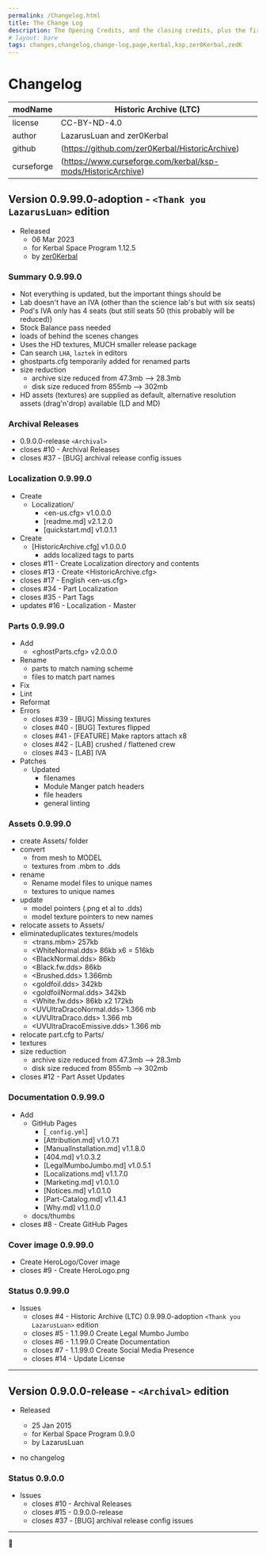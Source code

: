 ```yaml
---
permalink: /Changelog.html
title: The Change Log
description: The Opening Credits, and the closing credits, plus the first of two (or is three) end credit scenes
# layout: bare
tags: changes,changelog,change-log,page,kerbal,ksp,zer0Kerbal,zedK
---
```

<!-- hdr-changelog.md v1.0.0.1
Historic Archive (LTC)
created: 13 May 2022
updated: 05 Nov 2022
CC BY-ND 4.0 by zer0Kerbal -->  
# Changelog  
  
| modName    | Historic Archive (LTC)                                        |
| ---------- | ----------------------------------------------------------------- |
| license    | CC-BY-ND-4.0                                                      |
| author     | LazarusLuan and zer0Kerbal                                        |
| github     | (https://github.com/zer0Kerbal/HistoricArchive)               |
| curseforge | (https://www.curseforge.com/kerbal/ksp-mods/HistoricArchive)  |

## Version 0.9.99.0-adoption - `<Thank you LazarusLuan>` edition

* Released
  * 06 Mar 2023
  * for Kerbal Space Program 1.12.5
  * by [zer0Kerbal](https://github.com/zer0Kerbal)

### Summary 0.9.99.0

* Not everything is updated, but the important things should be
* Lab doesn't have an IVA (other than the science lab's but with six seats)
* Pod's IVA only has 4 seats (but still seats 50 (this probably will be reduced))
* Stock Balance pass needed
* loads of behind the scenes changes
* Uses the HD textures, MUCH smaller release package
* Can search `LHA`, `laztek` in editors
* ghostparts.cfg temporarily added for renamed parts
* size reduction
  * archive size reduced from 47.3mb --> 28.3mb
  * disk size reduced from 855mb --> 302mb
* HD assets (textures) are supplied as default, alternative resolution assets (drag'n'drop) available (LD and MD)

### Archival Releases

* 0.9.0.0-release `<Archival>`
* closes #10 - Archival Releases
* closes #37 - [BUG] archival release config issues

### Localization 0.9.99.0

* Create
  * Localization/
    * <en-us.cfg> v1.0.0.0
    * [readme.md] v2.1.2.0
    * [quickstart.md] v1.0.1.1
* Create
  * [HistoricArchive.cfg] v1.0.0.0
    * adds localized tags to parts
* closes #11 - Create Localization directory and contents
* closes #13 - Create <HistoricArchive.cfg>
* closes #17 - English <en-us.cfg>
* closes #34 - Part Localization
* closes #35 - Part Tags
* updates #16 - Localization - Master
  
### Parts 0.9.99.0

* Add
  * <ghostParts.cfg> v2.0.0.0
* Rename
  * parts to match naming scheme
  * files to match part names
* Fix
* Lint
* Reformat
* Errors
  * closes #39 - [BUG] Missing textures
  * closes #40 - [BUG] Textures flipped
  * closes #41 - [FEATURE] Make raptors attach x8
  * closes #42 - [LAB] crushed / flattened crew
  * closes #43 - [LAB] IVA
* Patches
  * Updated
    * filenames
    * Module Manger patch headers
    * file headers
    * general linting

### Assets 0.9.99.0

* create Assets/ folder
* convert
  * from mesh to MODEL
  * textures from .mbm to .dds
* rename
  * Rename model files to unique names
  * textures to unique names
* update
  * model pointers (.png et al to .dds)
  * model texture pointers to new names
* relocate assets to Assets/
* eliminateduplicates textures/models
  * <trans.mbm> 257kb
  * <WhiteNormal.dds> 86kb x6 = 516kb
  * <BlackNormal.dds> 86kb
  * <Black.fw.dds> 86kb
  * <Brushed.dds> 1.366mb
  * <goldfoil.dds> 342kb
  * <goldfoilNormal.dds> 342kb
  * <White.fw.dds> 86kb x2 172kb
  * <UVUltraDracoNormal.dds> 1.366 mb
  * <UVUltraDraco.dds> 1.366 mb
  * <UVUltraDracoEmissive.dds> 1.366 mb
* relocate part.cfg to Parts/
* textures
* size reduction
  * archive size reduced from 47.3mb --> 28.3mb
  * disk size reduced from 855mb --> 302mb
* closes #12 - Part Asset Updates

### Documentation 0.9.99.0

* Add
  * GitHub Pages
    * [`_config.yml`]
    * [Attribution.md] v1.0.7.1
    * [ManualInstallation.md] v1.1.8.0
    * [404.md] v1.0.3.2
    * [LegalMumboJumbo.md] v1.0.5.1
    * [Localizations.md] v1.1.7.0
    * [Marketing.md] v1.0.1.0
    * [Notices.md] v1.0.1.0
    * [Part-Catalog.md] v1.1.4.1
    * [Why.md] v1.1.0.0
  * docs/thumbs
* closes #8 - Create GitHub Pages

### Cover image 0.9.99.0

* Create HeroLogo/Cover image
* closes #9 - Create HeroLogo.png

### Status 0.9.99.0

* Issues
  * closes #4 - Historic Archive (LTC) 0.9.99.0-adoption `<Thank you LazarusLuan>` edition
  * closes #5 - 1.1.99.0 Create Legal Mumbo Jumbo
  * closes #6 - 1.1.99.0 Create Documentation
  * closes #7 - 1.1.99.0 Create Social Media Presence
  * closes #14 - Update License

---

## Version 0.9.0.0-release - `<Archival>` edition

* Released
  * 25 Jan 2015
  * for Kerbal Space Program 0.9.0
  * by LazarusLuan

* no changelog

### Status 0.9.0.0

* Issues
  * closes #10 - Archival Releases
  * closes #15 - 0.9.0.0-release
  * closes #37 - [BUG] archival release config issues

---
